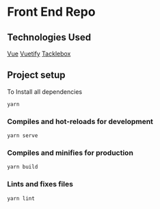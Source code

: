 # Front End Repo

## Technologies Used
[Vue](https://vuejs.org/)
[Vuetify](https://vuetifyjs.com/en/)
[Tacklebox](https://docs.narrative.dev/tacklebox)
## Project setup

To Install all dependencies
```
yarn
```

### Compiles and hot-reloads for development
```
yarn serve
```

### Compiles and minifies for production
```
yarn build
```

### Lints and fixes files
```
yarn lint
```



